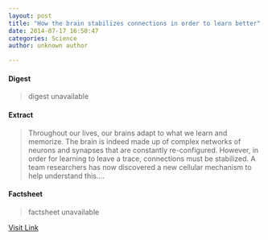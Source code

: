 ```yaml
---
layout: post
title: "How the brain stabilizes connections in order to learn better"
date: 2014-07-17 16:50:47
categories: Science
author: unknown author

---
```



#### Digest
>digest unavailable

#### Extract
>Throughout our lives, our brains adapt to what we learn and memorize. The brain is indeed made up of complex networks of neurons and synapses that are constantly re-configured. However, in order for learning to leave a trace, connections must be stabilized. A team researchers has now discovered a new cellular mechanism to help understand this....

#### Factsheet
>factsheet unavailable

[Visit Link](http://feeds.sciencedaily.com/~r/sciencedaily/~3/XLiQbscpr7w/140717125047.htm)


